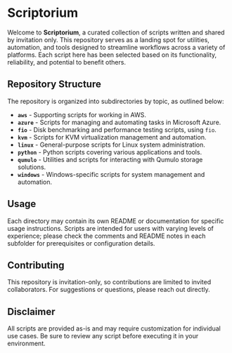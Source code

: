 # Scriptorium

Welcome to **Scriptorium**, a curated collection of scripts written and shared by invitation only. This repository serves as a landing spot for utilities, automation, and tools designed to streamline workflows across a variety of platforms. Each script here has been selected based on its functionality, reliability, and potential to benefit others.

## Repository Structure

The repository is organized into subdirectories by topic, as outlined below:

- **`aws`** - Supporting scripts for working in AWS.
- **`azure`** - Scripts for managing and automating tasks in Microsoft Azure.
- **`fio`** - Disk benchmarking and performance testing scripts, using `fio`.
- **`kvm`** - Scripts for KVM virtualization management and automation.
- **`linux`** - General-purpose scripts for Linux system administration.
- **`python`** - Python scripts covering various applications and tools.
- **`qumulo`** - Utilities and scripts for interacting with Qumulo storage solutions.
- **`windows`** - Windows-specific scripts for system management and automation.

## Usage

Each directory may contain its own README or documentation for specific usage instructions. Scripts are intended for users with varying levels of experience; please check the comments and README notes in each subfolder for prerequisites or configuration details.

## Contributing

This repository is invitation-only, so contributions are limited to invited collaborators. For suggestions or questions, please reach out directly.

## Disclaimer

All scripts are provided as-is and may require customization for individual use cases. Be sure to review any script before executing it in your environment.

